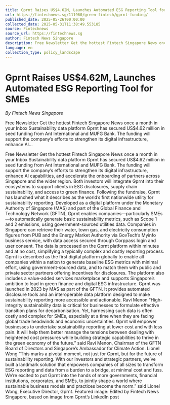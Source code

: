 ```yaml
---
title: Gprnt Raises US$4.62M, Launches Automated ESG Reporting Tool for SMEs
url: https://fintechnews.sg/111960/green-fintech/gprnt-funding/
published_date: 2025-05-26T00:00:00
collected_date: 2025-05-31T11:38:49.553185
source: Fintechnews
source_url: https://fintechnews.sg
author: Fintech News Singapore
description: Free Newsletter Get the hottest Fintech Singapore News once a month in your Inbox Sustainability data platform Gprnt has secured US$4.62 million in seed funding from Ant International and MUFG Bank. The funding will support the company’s efforts to strengthen its digital infrastructure, enhance AI...
language: en
collection_type: policy_landscape
---
```


# Gprnt Raises US$4.62M, Launches Automated ESG Reporting Tool for SMEs

*By Fintech News Singapore*

Free Newsletter Get the hottest Fintech Singapore News once a month in your Inbox Sustainability data platform Gprnt has secured US$4.62 million in seed funding from Ant International and MUFG Bank. The funding will support the company’s efforts to strengthen its digital infrastructure, enhance AI...

Free Newsletter Get the hottest Fintech Singapore News once a month in your Inbox Sustainability data platform Gprnt has secured US$4.62 million in seed funding from Ant International and MUFG Bank. The funding will support the company’s efforts to strengthen its digital infrastructure, enhance AI capabilities, and accelerate the onboarding of partners across Singapore and the wider region. Both investors will integrate Gprnt into their ecosystems to support clients in ESG disclosures, supply chain sustainability, and access to green finance. Following the fundraise, Gprnt has launched what it describes as the world’s first nationwide utility for sustainability reporting. Developed as a digital platform under the Monetary Authority of Singapore (MAS) and part of the Global Finance and Technology Network (GFTN), Gprnt enables companies—particularly SMEs—to automatically generate basic sustainability metrics, such as Scope 1 and 2 emissions, using government-sourced utilities data. Companies in Singapore can retrieve their water, town gas, and electricity consumption figures from PUB and the Energy Market Authority via GovTech’s Myinfo business service, with data access secured through Corppass login and user consent. The data is processed on the Gprnt platform within minutes and at no cost, simplifying a typically complex and costly reporting process. Gprnt is described as the first digital platform globally to enable all companies within a nation to generate baseline ESG metrics with minimal effort, using government-sourced data, and to match them with public and private sector partners offering incentives for disclosures. The platform also includes a value-added services marketplace and supports Singapore’s ambition to lead in green finance and digital ESG infrastructure. Gprnt was launched in 2023 by MAS as part of the GFTN. It provides automated disclosure tools and an interoperable data platform designed to make sustainability reporting more accessible and actionable. Ravi Menon “High-integrity sustainability data is critical for businesses to formulate effective transition plans for decarbonisation. Yet, harnessing such data is often costly and complex for SMEs, especially at a time when they are facing global trade headwinds and economic uncertainties. Gprnt will empower businesses to undertake sustainability reporting at lower cost and with less pain. It will help them better manage the tensions between dealing with heightened cost pressures while building strategic capabilities to thrive in the green economy of the future.” said Ravi Menon, Chairman of the GFTN Board of Directors and Singapore’s Ambassador for Climate Action. Lionel Wong “This marks a pivotal moment, not just for Gprnt, but for the future of sustainability reporting. With our investors and strategic partners, we’ve built a landmark solution that empowers companies of all sizes to transform ESG reporting and data from a burden to a bridge, at minimal cost and fuss. We’re excited to put Gprnt into the hands of more governments, financial institutions, corporates, and SMEs, to jointly shape a world where sustainable business models and practices become the norm.” said Lionel Wong, Executive Director, Gprnt. Featured image: Edited by Fintech News Singapore, based on image from Gprnt’s LinkedIn post